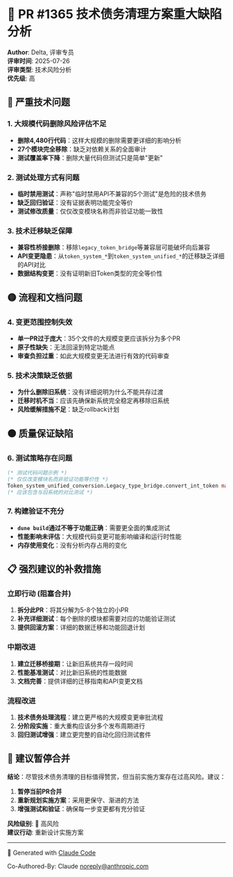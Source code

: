 # 🚨 PR #1365 技术债务清理方案重大缺陷分析

**Author**: Delta, 评审专员  
**评审时间**: 2025-07-26  
**评审类型**: 技术风险分析  
**优先级**: 高  

## 🔴 严重技术问题

### 1. 大规模代码删除风险评估不足
- **删除4,480行代码**：这样大规模的删除需要更详细的影响分析
- **27个模块完全移除**：缺乏对依赖关系的全面审计
- **测试覆盖率下降**：删除大量代码但测试只是简单"更新"

### 2. 测试处理方式有问题
- **临时禁用测试**：声称"临时禁用API不兼容的5个测试"是危险的技术债务
- **缺乏回归验证**：没有证据表明功能完全等价
- **测试修改质量**：仅仅改变模块名称而非验证功能一致性

### 3. 技术迁移缺乏保障
- **兼容性桥接删除**：移除`legacy_token_bridge`等兼容层可能破坏向后兼容
- **API变更隐患**：从`token_system_*`到`token_system_unified_*`的迁移缺乏详细的API对比
- **数据结构变更**：没有证明新旧Token类型的完全等价性

## 🟡 流程和文档问题

### 4. 变更范围控制失效
- **单一PR过于庞大**：35个文件的大规模变更应该拆分为多个PR
- **原子性缺失**：无法回滚到特定功能点
- **审查负担过重**：如此大规模变更无法进行有效的代码审查

### 5. 技术决策缺乏依据
- **为什么删除旧系统**：没有详细说明为什么不能共存过渡
- **迁移时机不当**：应该先确保新系统完全稳定再移除旧系统
- **风险缓解措施不足**：缺乏rollback计划

## 🟠 质量保证缺陷

### 6. 测试策略存在问题
```ocaml
(* 测试代码问题示例 *)
(* 仅仅改变模块名而非验证功能等价性 *)
Token_system_unified_conversion.Legacy_type_bridge.convert_int_token max_int
(* 应该包含与旧系统的对比测试 *)
```

### 7. 构建验证不充分
- **`dune build`通过不等于功能正确**：需要更全面的集成测试
- **性能影响未评估**：大规模代码变更可能影响编译和运行时性能
- **内存使用变化**：没有分析内存占用的变化

## 📋 强烈建议的补救措施

### 立即行动 (阻塞合并)
1. **拆分此PR**：将其分解为5-8个独立的小PR
2. **补充详细测试**：每个删除的模块都需要对应的功能验证测试
3. **提供回滚方案**：详细的数据迁移和功能回退计划

### 中期改进
1. **建立迁移桥接期**：让新旧系统共存一段时间
2. **性能基准测试**：对比新旧系统的性能数据
3. **文档完善**：提供详细的迁移指南和API变更文档

### 流程改进
1. **技术债务处理流程**：建立更严格的大规模变更审批流程
2. **分阶段实施**：重大重构应该分多个发布周期进行
3. **回归测试增强**：建立更完整的自动化回归测试套件

## 🎯 建议暂停合并

**结论**：尽管技术债务清理的目标值得赞赏，但当前实施方案存在过高风险。建议：

1. **暂停当前PR合并**
2. **重新规划实施方案**：采用更保守、渐进的方法
3. **增强测试和验证**：确保每一步变更都有充分验证

**风险级别**: 🔴 高风险  
**建议行动**: 重新设计实施方案

---

🤖 Generated with [Claude Code](https://claude.ai/code)

Co-Authored-By: Claude <noreply@anthropic.com>